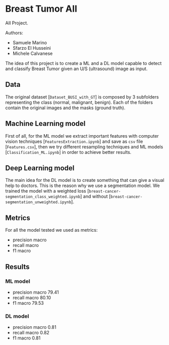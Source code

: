 # Breast Tumor AII
AII Project.

Authors:
 - Samuele Marino
 - Sfarzo El Husseini
 - Michele Calvanese

The idea of this project is to create a ML and a DL model capable to detect and classify Breast Tumor given an U/S (ultrasound) image as input.

## Data

The original dataset [`Dataset_BUSI_with_GT`] is composed by 3 subfolders representing the class (normal, malignant, benign). Each of the folders contain the original images and the masks (ground truth).

## Machine Learning model
First of all, for the ML model we extract important features with computer vision techniques [`FeaturesExtraction.ipynb`] and save as `csv` file [`Features.csv`], then we try different resampling techniques and ML models [`Classification_ML.ipynb`] in order to achieve better results.

## Deep Learning model
The main idea for the DL model is to create something that can give a visual help to doctors. This is the reason why we use a segmentation model. We trained the model with a weighted loss [`breast-cancer-segmentation_class_weighted.ipynb`] and without [`breast-cancer-segmentation_unweighted.ipynb`].

## Metrics
For all the model tested we used as metrics:
- precision macro
- recall macro
- f1 macro

## Results
### ML model
- precision macro 79.41
- recall macro 80.10
- f1 macro 79.53
### DL model
- precision macro 0.81
- recall macro 0.82
- f1 macro 0.81